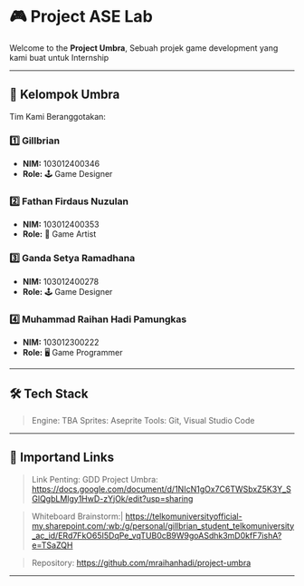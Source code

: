 # 🎮 Project ASE Lab

Welcome to the **Project Umbra**, Sebuah projek game development yang kami buat untuk 
Internship 

---

## 👥 Kelompok Umbra

Tim Kami Beranggotakan:

### 1️⃣ Gillbrian
- **NIM:** 103012400346  
- **Role:** 🕹️ Game Designer  

### 2️⃣ Fathan Firdaus Nuzulan 
- **NIM:** 103012400353
- **Role:** 🎨 Game Artist 

### 3️⃣ Ganda Setya Ramadhana
- **NIM:** 103012400278  
- **Role:** 🕹️ Game Designer  

### 4️⃣ Muhammad Raihan Hadi Pamungkas 
- **NIM:** 103012300222
- **Role:** 🖥️ Game Programmer 


---


## 🛠️ Tech Stack
> Engine: TBA
 Sprites: Aseprite
 Tools: Git, Visual Studio Code

---



## 📄 Importand Links
> Link Penting:
GDD Project Umbra:
https://docs.google.com/document/d/1NIcN1gOx7C6TWSbxZ5K3Y_SGlQgbLMlgy1HwD-zYjOk/edit?usp=sharing

>Whiteboard Brainstorm:|
https://telkomuniversityofficial-my.sharepoint.com/:wb:/g/personal/gillbrian_student_telkomuniversity_ac_id/ERd7FkO65I5DqPe_vqTUB0cB9W9goASdhk3mD0kfF7ishA?e=TSaZQH

>Repository:
https://github.com/mraihanhadi/project-umbra

---

